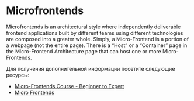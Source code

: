 # Microfrontends

Microfrontends is an architectural style where independently deliverable frontend applications built by different teams using different technologies are composed into a greater whole. Simply, a Micro-Frontend is a portion of a webpage (not the entire page). There is a “Host” or a “Container” page in the Micro-Frontend Architecture page that can host one or more Micro-Frontends.

Для получения дополнительной информации посетите следующие ресурсы:

- [Micro-Frontends Course - Beginner to Expert](https://www.youtube.com/watch?v=lKKsjpH09dU)
- [Micro Frontends](https://micro-frontends.org/)
